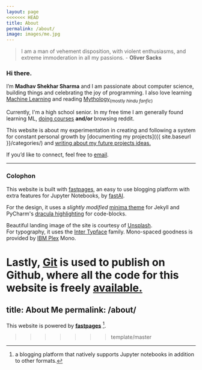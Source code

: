 ```yaml
---
layout: page
<<<<<<< HEAD
title: About
permalink: /about/
image: images/me.jpg
---
```


> I am a man of vehement disposition, with violent enthusiasms, and extreme immoderation in all my passions. - **Oliver Sacks**

### Hi there.

I’m **Madhav Shekhar Sharma** and I am passionate about computer science, building things and celebrating the joy of programming. I also love learning [Machine Learning](https://colah.github.io/) and reading [Mythology](https://devdutt.com/)<sub>(mostly *hindu fanfic*)</sub>

Currently, I'm a high school senior. In my free time I am generally found learning ML, [doing courses](https://www.coursera.org/user/8c865912ebd7cf93e98262b5bf6191e6) **and/or** browsing reddit.

This website is about my experimentation in creating and following a system for constant personal growth by [documenting my projects]({{ site.baseurl }}/categories/) and [writing about my future projects ideas.]()

If you’d like to connect, feel free to [email](mailto:talktosharmadhav@gmail.com).

---

### Colophon

This website is built with [fastpages](https://github.com/fastai/fastpages), an easy to use blogging platform with extra features for Jupyter Notebooks, by [fastAI](https://www.fast.ai/).

For the design, it uses a *slightly modified* [minima theme](https://github.com/PseudoCodeNerd/blog/blob/master/_sass/minima/fastpages-styles.scss) for Jekyll and PyCharm's [dracula highlighting](https://github.com/dracula/dracula-theme) for code-blocks.

Beautiful landing image of the site is courtesy of [Unsplash](https://unsplash.com/).<br>
For typography, it uses the [Inter Typface](https://rsms.me/inter/) family. Mono-spaced goodness is provided by [IBM Plex](https://www.ibm.com/plex/) Mono.

Lastly, [Git](http://git-scm.com/) is used to publish on Github, where all the code for this website is freely [available.](https://github.com/PseudoCodeNerd/blog)
=======
title: About Me
permalink: /about/
---

This website is powered by **[fastpages](https://github.com/fastai/fastpages)** [^1].



[^1]:a blogging platform that natively supports Jupyter notebooks in addition to other formats.
>>>>>>> template/master

